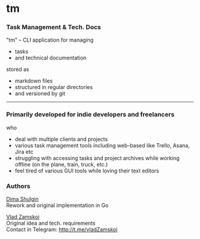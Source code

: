 # tm
### Task Management & Tech. Docs

"tm" – CLI application for managing 
* tasks 
* and technical documentation

stored as

* markdown files 
* structured in regular directories 
* and versioned by git

---

### Primarily developed for indie developers and freelancers
who
* deal with multiple clients and projects
* various task management tools including web-based like Trello, Asana, Jira etc
* struggling with accessing tasks and project archives while working offline (on the plane, train, truck, etc.)
* feel tired of various GUI tools while loving their text editors  


### Authors
[Dima Shulgin](https://github.com/dz-s)  
Rework and original implementation in Go

[Vlad Zamskoi](https://github.com/jvlad)  
Original idea and tech. requirements  
Contact in Telegram: http://t.me/vladZamskoi  

